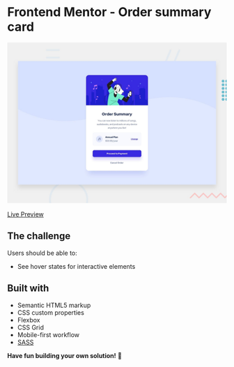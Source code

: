 # Frontend Mentor - Order summary card

![Design preview for the Order summary component coding challenge](./design/desktop-preview.jpg)

[Live Preview](https://sparkhand.github.io/frontend-mentor-challenges/order-summary/)

## The challenge

Users should be able to:

- See hover states for interactive elements

## Built with

- Semantic HTML5 markup
- CSS custom properties
- Flexbox
- CSS Grid
- Mobile-first workflow
- [SASS](https://sass-lang.com/)

**Have fun building your own solution!** 🚀